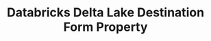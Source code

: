 ---
# -------------------------- #
#        CONTENT TYPE        #
# -------------------------- #

product-type: "connect"
content-type: "api-form"
form-type: "destination"
key: "destination-form-properties-databricks-delta-object"


# -------------------------- #
#        OBJECT INFO         #
# -------------------------- #

title: "Databricks Delta Lake Destination Form Property"
api-type: "databricks_delta"
display-name: "Databricks Delta Lake"

docs-name: "databricks-delta"
db-type: "databricks-delta"

description: |
  To set up an {{ form-property.display-name }} destination, users will need to:

  1. Configure access for Stitch and Databricks to an existing Amazon S3 bucket
  2. Generate a Databricks REST API token
  3. Retrieve the Databricks' cluster JDBC URL

  Depending on your Amazon Web Services (AWS) configuration, you may need to perform additional steps to successfully connect this destination.

  Refer to our [{{ form-property.display-name }} documentation]({{ link.destinations.setup.databricks-delta | prepend: site.baseurl }}) for additional details.

property-description: "a {{ form-property.display-name }} destination via an Amazon S3 bucket"


# -------------------------- #
#      OBJECT ATTRIBUTES     #
# -------------------------- #

uses-common-fields: false
uses-ssh-fields: false

object-attributes:
  - name: "access_token"
    type: "string"
    required: true
    read-only: false
    description: |
      A Databricks REST API access token. Refer to the [{{ form-property.display-name }} documentation]({{ link.destinations.setup.databricks-delta | prepend: site.baseurl | append:"#generate-databricks-api-access-token" }}) for instructions on generating this credential.
    value: |
      "<ACCESS_TOKEN>"

  - name: "jdbc_url"
    type: "string"
    required: true
    read-only: false
    description: |
      The JDBC URL used to connect to your Databricks cluster. Refer to the [{{ form-property.display-name }} documentation]({{ link.destinations.setup.databricks-delta | prepend: site.baseurl | append:"#retrieve-jdbc-url" }}) for instructions on retrieving this info.
    value: |
      "jdbc:spark://<server-hostname>:<port>/default;transportMode=http;ssl=1;httpPath=<http-path>;AuthMech=3;UID=token;PWD=<personal-access-token>"

  - name: "ssh_config"
    type: "object"
    required: true
    read-only: false
    description: |
      An object containing properties for configuring SSH encryption for the destination.
    value: |
      {
           "ssh":"true",
           "ssh_host":"your-ssh-server-address",
           "ssh_port":"22",
           "ssh_user":"stitch"
          }

    subattributes:
      - name: "ssh"
        type: "string"
        required: true
        read-only: false
        description: |
          Indicates whether SSH encryption should be used to connect to the destination. Valid values are:

          - `false` - No encryption will be used.
          - `true` - SSH encryption will be used to connect to the destination. The SSH connection details should be submitted using the `ssh_host`, `ssh_port`, and `ssh_user` properties.
        value: |
          "true"

      - name: "ssh_host"
        type: "string"
        required: false
        read-only: false
        description: |
          If using SSH encryption, the host of the SSH server. Required only if `ssh` is `true`.
        value: |
          "<SSH_HOST_ADDRESS>"

      - name: "ssh_port"
        type: "string"
        required: false
        read-only: false
        description: |
          If using SSH encryption, the port of the SSH server. Required only if `ssh` is `true`.
        value: |
          "22"

      - name: "ssh_user"
        type: "string"
        required: false
        read-only: false
        description: |
          If using SSH encryption, the name of the SSH user. Required only if `ssh` is `true`.
        value: |
          "<SSH_USERNAME>"

  - name: "staging_area"
    type: "object"
    required: true
    read-only: false
    description: |
      Connection information for the Amazon S3 bucket Stitch will stage data to before loading into {{ form-property.display-name }}.
    value: |
      {
           "scheme": "s3",
           "bucket_name": "<S3-BUCKET-NAME>"
          }
    subattributes:
      - name: "scheme"
        type: "string"
        required: true
        read-only: false
        description: "This will be `s3`."
        value: |
          "s3"

      - name: "bucket_name"
        type: "string"
        required: true
        read-only: false
        description: |
          The name of the Amazon S3 bucket.

          **Note**: This must be a pre-existing bucket. Refer to the [{{ form-property.display-name }} documentation]({{ link.destinations.setup.databricks-delta }} | prepend: site.baseurl) for instructions on configuring access to the bucket for Stitch and {{ form-property.display-name }}.
        value: |
          "stitch-databricks-delta-bucket"
---
